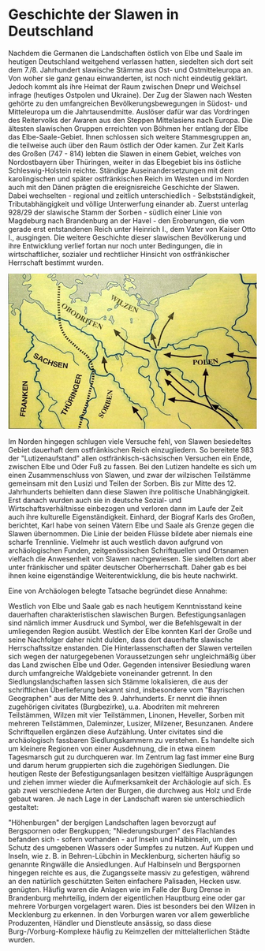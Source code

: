 # Geschichte der Slawen in Deutschland

Nachdem die Germanen die Landschaften östlich von Elbe und Saale im
heutigen Deutschland weitgehend verlassen hatten, siedelten sich dort
seit dem 7./8. Jahrhundert slawische Stämme aus Ost- und
Ostmitteleuropa an. Von woher sie ganz genau einwanderten, ist noch
nicht eindeutig geklärt. Jedoch kommt als ihre Heimat der Raum zwischen
Dnepr und Weichsel infrage (heutiges Ostpolen und Ukraine). Der Zug der
Slawen nach Westen gehörte zu den umfangreichen Bevölkerungsbewegungen
in Südost- und Mitteleuropa um die Jahrtausendmitte. Auslöser dafür war
das Vordringen des Reitervolks der Awaren aus den Steppen Mittelasiens
nach Europa. Die ältesten slawischen Gruppen erreichten von Böhmen her
entlang der Elbe das Elbe-Saale-Gebiet. Ihnen schlossen sich weitere
Stammesgruppen an, die teilweise auch über den Raum östlich der Oder
kamen. Zur Zeit Karls des Großen (747 - 814) lebten die Slawen in einem
Gebiet, welches von Nordostbayern über Thüringen, weiter in das
Elbegebiet bis ins östliche Schleswig-Holstein reichte. Ständige
Auseinandersetzungen mit dem karolingischen und später ostfränkischen
Reich im Westen und im Norden auch mit den Dänen prägten die
ereignisreiche Geschichte der Slawen. Dabei wechselten - regional und
zeitlich unterschiedlich - Selbstständigkeit, Tributabhängigkeit und
völlige Unterwerfung einander ab. Zuerst unterlag 928/29 der slawische
Stamm der Sorben - südlich einer Linie von Magdeburg nach Brandenburg
an der Havel - den Eroberungen, die vom gerade erst entstandenen Reich
unter Heinrich I., dem Vater von Kaiser Otto I., ausgingen. Die weitere
Geschichte dieser slawischen Bevölkerung und ihre Entwicklung verlief
fortan nur noch unter Bedingungen, die in wirtschaftlicher, sozialer
und rechtlicher Hinsicht von ostfränkischer Herrschaft bestimmt
wurden.

![Einwanderung slawischer Stämme](img/karte00.jpg)

Im Norden hingegen schlugen viele Versuche fehl, von Slawen besiedeltes
Gebiet dauerhaft dem ostfränkischen Reich einzugliedern. So bereitete
983 der "Lutizenaufstand" allen ostfränkisch-sächsischen Versuchen ein
Ende, zwischen Elbe und Oder Fuß zu fassen. Bei den Lutizen handelte es
sich um einen Zusammenschluss von Slawen, und zwar der wilzischen
Teilstämme gemeinsam mit den Lusizi und Teilen der Sorben. Bis zur
Mitte des 12. Jahrhunderts behielten dann diese Slawen ihre politische
Unabhängigkeit. Erst danach wurden auch sie in deutsche Sozial- und
Wirtschaftsverhältnisse einbezogen und verloren dann im Laufe der Zeit
auch ihre kulturelle Eigenständigkeit. Einhard, der Biograf Karls des
Großen, berichtet, Karl habe von seinen Vätern Elbe und Saale als
Grenze gegen die Slawen übernommen. Die Linie der beiden Flüsse bildete
aber niemals eine scharfe Trennlinie. Vielmehr ist auch westlich davon
aufgrund von archäologischen Funden, zeitgenössischen Schriftquellen
und Ortsnamen vielfach die Anwesenheit von Slawen nachgewiesen. Sie
siedelten dort aber unter fränkischer und später deutscher
Oberherrschaft. Daher gab es bei ihnen keine eigenständige
Weiterentwicklung, die bis heute nachwirkt.

Eine von Archäologen belegte Tatsache begründet diese Annahme:

Westlich von Elbe und Saale gab es nach heutigem Kenntnisstand keine
dauerhaften charakteristischen slawischen Burgen. Befestigungsanlagen
sind nämlich immer Ausdruck und Symbol, wer die Befehlsgewalt in der
umliegenden Region ausübt. Westlich der Elbe konnten Karl der Große und
seine Nachfolger daher nicht dulden, dass dort dauerhafte slawische
Herrschaftssitze enstanden.
Die Hinterlassenschaften der Slawen verteilen sich wegen der
naturgegebenen Voraussetzungen sehr ungleichmäßig über das Land
zwischen Elbe und Oder. Gegenden intensiver Besiedlung waren durch
umfangreiche Waldgebiete voneinander getrennt. In den
Siedlungslandschaften lassen sich Stämme lokalisieren, die aus der
schriftlichen Überlieferung bekannt sind, insbesondere vom "Bayrischen
Geographen" aus der Mitte des 9. Jahrhunderts. Er nennt die ihnen
zugehörigen civitates (Burgbezirke), u.a. Abodriten mit mehreren
Teilstämmen, Wilzen mit vier Teilstämmen, Linonen, Heveller, Sorben mit
mehreren Teilstämmen, Daleminzer, Lusizer, Milzener, Besunzanen. Andere
Schriftquellen ergänzen diese Aufzählung. Unter civitates sind die
archäologisch fassbaren Siedlungskammern zu verstehen. Es handelte sich
um kleinere Regionen von einer Ausdehnung, die in etwa einem
Tagesmarsch gut zu durchqueren war. Im Zentrum lag fast immer eine Burg
und darum herum gruppierten sich die zugehörigen Siedlungen. Die
heutigen Reste der Befestigungsanlagen besitzen vielfältige
Ausprägungen und ziehen immer wieder die Aufmerksamkeit der Archäologie
auf sich. Es gab zwei verschiedene Arten der Burgen, die durchweg aus
Holz und Erde gebaut waren. Je nach Lage in der Landschaft waren sie
unterschiedlich gestaltet:

"Höhenburgen" der bergigen Landschaften lagen bevorzugt auf
Bergspornen oder Bergkuppen; "Niederungsburgen" des Flachlandes
befanden sich - sofern vorhanden - auf Inseln und Halbinseln, um den
Schutz des umgebenen Wassers oder Sumpfes zu nutzen. Auf Kuppen und
Inseln, wie z. B. in Behren-Lübchin in Mecklenburg, sicherten häufig so
genannte Ringwälle die Ansiedlungen. Auf Halbinseln und Bergspornen
hingegen reichte es aus, die Zugangsseite massiv zu gefestigen, während
an den natürlich geschützten Seiten einfachere Palisaden, Hecken usw.
genügten. Häufig waren die Anlagen wie im Falle der Burg Drense in
Brandenburg mehrteilig, indem der eigentlichen Hauptburg eine oder gar
mehrere Vorburgen vorgelagert waren. Dies ist besonders bei den Wilzen
in Mecklenburg zu erkennen. In den Vorburgen waren vor allem
gewerbliche Produzenten, Händler und Dienstleute ansässig, so dass
diese Burg-/Vorburg-Komplexe häufig zu Keimzellen der mittelalterlichen
Städte wurden.
